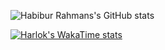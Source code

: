 
![Habibur Rahmans's GitHub stats](https://github-readme-stats.vercel.app/api?username=habibur-rahman-swe&show_icons=true&theme=transparent)


[![Harlok's WakaTime stats](https://github-readme-stats.vercel.app/api/wakatime?username=habibur-rahman-swe)](https://github.com/habibur-rahman-swe/github-readme-stats)
<!--
**habibur-rahman-swe/habibur-rahman-swe** is a ✨ _special_ ✨ repository because its `README.md` (this file) appears on your GitHub profile.

Here are some ideas to get you started:

- 🔭 I’m currently working on ...
- 🌱 I’m currently learning ...
- 👯 I’m looking to collaborate on ...
- 🤔 I’m looking for help with ...
- 💬 Ask me about ...
- 📫 How to reach me: ...
- 😄 Pronouns: ...
- ⚡ Fun fact: ...
-->
